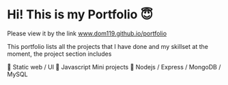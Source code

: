 # Hi! This is my Portfolio :innocent:

Please view it by the link www.dom119.github.io/portfolio

This portfolio lists all the projects that I have done and my skillset at the moment, the project section includes

:cowboy_hat_face: Static web / UI
:cold_face: Javascript Mini projects
:exploding_head: Nodejs / Express / MongoDB / MySQL
